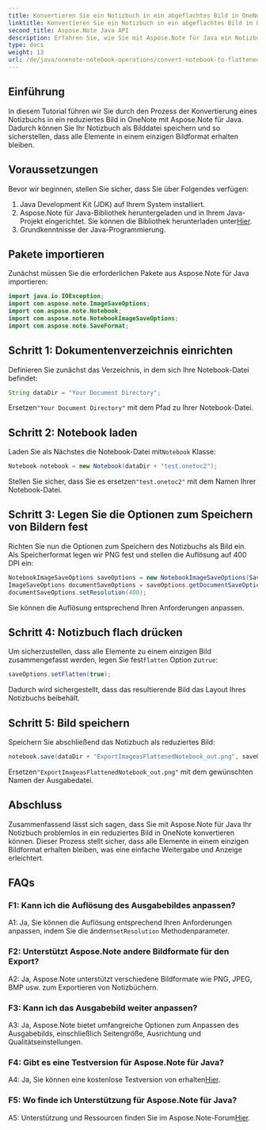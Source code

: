 ```yaml
---
title: Konvertieren Sie ein Notizbuch in ein abgeflachtes Bild in OneNote – Aspose.Note
linktitle: Konvertieren Sie ein Notizbuch in ein abgeflachtes Bild in OneNote – Aspose.Note
second_title: Aspose.Note Java API
description: Erfahren Sie, wie Sie mit Aspose.Note für Java ein Notizbuch in OneNote in ein reduziertes Bild konvertieren. Bewahren Sie alle Elemente mühelos in einer einzigen Bilddatei auf.
type: docs
weight: 13
url: /de/java/onenote-notebook-operations/convert-notebook-to-flattened-image/
---
```

## Einführung

In diesem Tutorial führen wir Sie durch den Prozess der Konvertierung eines Notizbuchs in ein reduziertes Bild in OneNote mit Aspose.Note für Java. Dadurch können Sie Ihr Notizbuch als Bilddatei speichern und so sicherstellen, dass alle Elemente in einem einzigen Bildformat erhalten bleiben.

## Voraussetzungen

Bevor wir beginnen, stellen Sie sicher, dass Sie über Folgendes verfügen:

1. Java Development Kit (JDK) auf Ihrem System installiert.
2.  Aspose.Note für Java-Bibliothek heruntergeladen und in Ihrem Java-Projekt eingerichtet. Sie können die Bibliothek herunterladen unter[Hier](https://releases.aspose.com/note/java/).
3. Grundkenntnisse der Java-Programmierung.

## Pakete importieren

Zunächst müssen Sie die erforderlichen Pakete aus Aspose.Note für Java importieren:

```java
import java.io.IOException;
import com.aspose.note.ImageSaveOptions;
import com.aspose.note.Notebook;
import com.aspose.note.NotebookImageSaveOptions;
import com.aspose.note.SaveFormat;
```

## Schritt 1: Dokumentenverzeichnis einrichten

Definieren Sie zunächst das Verzeichnis, in dem sich Ihre Notebook-Datei befindet:

```java
String dataDir = "Your Document Directory";
```

 Ersetzen`"Your Document Directory"` mit dem Pfad zu Ihrer Notebook-Datei.

## Schritt 2: Notebook laden

 Laden Sie als Nächstes die Notebook-Datei mit`Notebook` Klasse:

```java
Notebook notebook = new Notebook(dataDir + "test.onetoc2");
```

 Stellen Sie sicher, dass Sie es ersetzen`"test.onetoc2"` mit dem Namen Ihrer Notebook-Datei.

## Schritt 3: Legen Sie die Optionen zum Speichern von Bildern fest

Richten Sie nun die Optionen zum Speichern des Notizbuchs als Bild ein. Als Speicherformat legen wir PNG fest und stellen die Auflösung auf 400 DPI ein:

```java
NotebookImageSaveOptions saveOptions = new NotebookImageSaveOptions(SaveFormat.Png);
ImageSaveOptions documentSaveOptions = saveOptions.getDocumentSaveOptions();
documentSaveOptions.setResolution(400);
```

Sie können die Auflösung entsprechend Ihren Anforderungen anpassen.

## Schritt 4: Notizbuch flach drücken

Um sicherzustellen, dass alle Elemente zu einem einzigen Bild zusammengefasst werden, legen Sie fest`flatten` Option zu`true`:

```java
saveOptions.setFlatten(true);
```

Dadurch wird sichergestellt, dass das resultierende Bild das Layout Ihres Notizbuchs beibehält.

## Schritt 5: Bild speichern

Speichern Sie abschließend das Notizbuch als reduziertes Bild:

```java
notebook.save(dataDir + "ExportImageasFlattenedNotebook_out.png", saveOptions);
```

 Ersetzen`"ExportImageasFlattenedNotebook_out.png"` mit dem gewünschten Namen der Ausgabedatei.

## Abschluss

Zusammenfassend lässt sich sagen, dass Sie mit Aspose.Note für Java Ihr Notizbuch problemlos in ein reduziertes Bild in OneNote konvertieren können. Dieser Prozess stellt sicher, dass alle Elemente in einem einzigen Bildformat erhalten bleiben, was eine einfache Weitergabe und Anzeige erleichtert.

## FAQs

### F1: Kann ich die Auflösung des Ausgabebildes anpassen?

 A1: Ja, Sie können die Auflösung entsprechend Ihren Anforderungen anpassen, indem Sie die ändern`setResolution` Methodenparameter.

### F2: Unterstützt Aspose.Note andere Bildformate für den Export?

A2: Ja, Aspose.Note unterstützt verschiedene Bildformate wie PNG, JPEG, BMP usw. zum Exportieren von Notizbüchern.

### F3: Kann ich das Ausgabebild weiter anpassen?

A3: Ja, Aspose.Note bietet umfangreiche Optionen zum Anpassen des Ausgabebilds, einschließlich Seitengröße, Ausrichtung und Qualitätseinstellungen.

### F4: Gibt es eine Testversion für Aspose.Note für Java?

 A4: Ja, Sie können eine kostenlose Testversion von erhalten[Hier](https://releases.aspose.com/).

### F5: Wo finde ich Unterstützung für Aspose.Note für Java?

 A5: Unterstützung und Ressourcen finden Sie im Aspose.Note-Forum[Hier](https://forum.aspose.com/c/note/28).